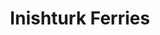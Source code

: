 ---
title: "Inishturk Ferries"
address: "The Harbour, Inishturk Island North, Inishturk, Co. Galway"
tel: "+353 (0)98 45 541"
county: "Galway"
category: "Internal Ferry Services"
type: "Content"
lat: "53.51239776611328"
lng: "-10.152639389038086"
---